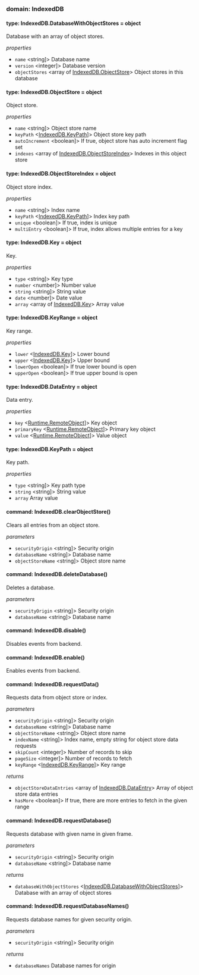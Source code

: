 
### domain: IndexedDB

#### type: IndexedDB.DatabaseWithObjectStores = object

Database with an array of object stores.

*properties*
  - `name` <string]> Database name
  - `version` <integer]> Database version
  - `objectStores` <array of [IndexedDB.ObjectStore]> Object stores in this database

#### type: IndexedDB.ObjectStore = object

Object store.

*properties*
  - `name` <string]> Object store name
  - `keyPath` <[IndexedDB.KeyPath]]> Object store key path
  - `autoIncrement` <boolean]> If true, object store has auto increment flag set
  - `indexes` <array of [IndexedDB.ObjectStoreIndex]> Indexes in this object store

#### type: IndexedDB.ObjectStoreIndex = object

Object store index.

*properties*
  - `name` <string]> Index name
  - `keyPath` <[IndexedDB.KeyPath]]> Index key path
  - `unique` <boolean]> If true, index is unique
  - `multiEntry` <boolean]> If true, index allows multiple entries for a key

#### type: IndexedDB.Key = object

Key.

*properties*
  - `type` <string]> Key type
  - `number` <number]> Number value
  - `string` <string]> String value
  - `date` <number]> Date value
  - `array` <array of [IndexedDB.Key]> Array value

#### type: IndexedDB.KeyRange = object

Key range.

*properties*
  - `lower` <[IndexedDB.Key]]> Lower bound
  - `upper` <[IndexedDB.Key]]> Upper bound
  - `lowerOpen` <boolean]> If true lower bound is open
  - `upperOpen` <boolean]> If true upper bound is open

#### type: IndexedDB.DataEntry = object

Data entry.

*properties*
  - `key` <[Runtime.RemoteObject]]> Key object
  - `primaryKey` <[Runtime.RemoteObject]]> Primary key object
  - `value` <[Runtime.RemoteObject]]> Value object

#### type: IndexedDB.KeyPath = object

Key path.

*properties*
  - `type` <string]> Key path type
  - `string` <string]> String value
  - `array` <array of string> Array value

#### command: IndexedDB.clearObjectStore()

Clears all entries from an object store.

*parameters*
- `securityOrigin` <string]> Security origin
- `databaseName` <string]> Database name
- `objectStoreName` <string]> Object store name

#### command: IndexedDB.deleteDatabase()

Deletes a database.

*parameters*
- `securityOrigin` <string]> Security origin
- `databaseName` <string]> Database name

#### command: IndexedDB.disable()

Disables events from backend.

#### command: IndexedDB.enable()

Enables events from backend.

#### command: IndexedDB.requestData()

Requests data from object store or index.

*parameters*
- `securityOrigin` <string]> Security origin
- `databaseName` <string]> Database name
- `objectStoreName` <string]> Object store name
- `indexName` <string]> Index name, empty string for object store data requests
- `skipCount` <integer]> Number of records to skip
- `pageSize` <integer]> Number of records to fetch
- `keyRange` <[IndexedDB.KeyRange]]> Key range

*returns*
- `objectStoreDataEntries` <array of [IndexedDB.DataEntry]> Array of object store data entries
- `hasMore` <boolean]> If true, there are more entries to fetch in the given range

#### command: IndexedDB.requestDatabase()

Requests database with given name in given frame.

*parameters*
- `securityOrigin` <string]> Security origin
- `databaseName` <string]> Database name

*returns*
- `databaseWithObjectStores` <[IndexedDB.DatabaseWithObjectStores]]> Database with an array of object stores

#### command: IndexedDB.requestDatabaseNames()

Requests database names for given security origin.

*parameters*
- `securityOrigin` <string]> Security origin

*returns*
- `databaseNames` <array of string> Database names for origin

[IndexedDB.ObjectStore]: indexeddb.md#indexeddbobjectstore
[IndexedDB.KeyPath]: indexeddb.md#indexeddbkeypath
[IndexedDB.ObjectStoreIndex]: indexeddb.md#indexeddbobjectstoreindex
[IndexedDB.Key]: indexeddb.md#indexeddbkey
[Runtime.RemoteObject]: indexeddb.md#runtimeremoteobject
[IndexedDB.KeyRange]: indexeddb.md#indexeddbkeyrange
[IndexedDB.DataEntry]: indexeddb.md#indexeddbdataentry
[IndexedDB.DatabaseWithObjectStores]: indexeddb.md#indexeddbdatabasewithobjectstores